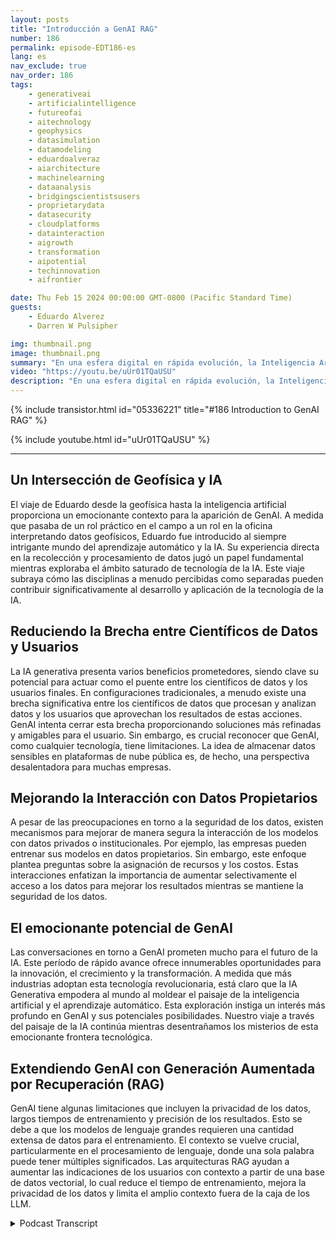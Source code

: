 ```yaml
---
layout: posts
title: "Introducción a GenAI RAG"
number: 186
permalink: episode-EDT186-es
lang: es
nav_exclude: true
nav_order: 186
tags:
    - generativeai
    - artificialintelligence
    - futureofai
    - aitechnology
    - geophysics
    - datasimulation
    - datamodeling
    - eduardoalveraz
    - aiarchitecture
    - machinelearning
    - dataanalysis
    - bridgingscientistsusers
    - proprietarydata
    - datasecurity
    - cloudplatforms
    - datainteraction
    - aigrowth
    - transformation
    - aipotential
    - techinnovation
    - aifrontier

date: Thu Feb 15 2024 00:00:00 GMT-0800 (Pacific Standard Time)
guests:
    - Eduardo Alverez
    - Darren W Pulsipher

img: thumbnail.png
image: thumbnail.png
summary: "En una esfera digital en rápida evolución, la Inteligencia Artificial generativa (GenAI) está capturando la atención de los aficionados a la tecnología en todo el mundo. Considerada como el futuro de la tecnología de IA, la GenAI está ampliando fronteras con su potencial para simulaciones precisas y modelado de datos. Una figura prominente en este campo, Eduardo Alveraz, un Arquitecto de Soluciones de IA en Intel y ex geofísico, posee conocimientos invaluables en este fascinante mundo de la GenAI."
video: "https://youtu.be/uUr01TQaUSU"
description: "En una esfera digital en rápida evolución, la Inteligencia Artificial generativa (GenAI) está capturando la atención de los aficionados a la tecnología en todo el mundo. Considerada como el futuro de la tecnología de IA, la GenAI está ampliando fronteras con su potencial para simulaciones precisas y modelado de datos. Una figura prominente en este campo, Eduardo Alveraz, un Arquitecto de Soluciones de IA en Intel y ex geofísico, posee conocimientos invaluables en este fascinante mundo de la GenAI."
---
```


<div>
{% include transistor.html id="05336221" title="#186 Introduction to GenAI RAG" %}

{% include youtube.html id="uUr01TQaUSU" %}
</div>

---

## Un Intersección de Geofísica y IA

El viaje de Eduardo desde la geofísica hasta la inteligencia artificial proporciona un emocionante contexto para la aparición de GenAI. A medida que pasaba de un rol práctico en el campo a un rol en la oficina interpretando datos geofísicos, Eduardo fue introducido al siempre intrigante mundo del aprendizaje automático y la IA. Su experiencia directa en la recolección y procesamiento de datos jugó un papel fundamental mientras exploraba el ámbito saturado de tecnología de la IA. Este viaje subraya cómo las disciplinas a menudo percibidas como separadas pueden contribuir significativamente al desarrollo y aplicación de la tecnología de la IA.

## Reduciendo la Brecha entre Científicos de Datos y Usuarios

La IA generativa presenta varios beneficios prometedores, siendo clave su potencial para actuar como el puente entre los científicos de datos y los usuarios finales. En configuraciones tradicionales, a menudo existe una brecha significativa entre los científicos de datos que procesan y analizan datos y los usuarios que aprovechan los resultados de estas acciones. GenAI intenta cerrar esta brecha proporcionando soluciones más refinadas y amigables para el usuario. Sin embargo, es crucial reconocer que GenAI, como cualquier tecnología, tiene limitaciones. La idea de almacenar datos sensibles en plataformas de nube pública es, de hecho, una perspectiva desalentadora para muchas empresas.

## Mejorando la Interacción con Datos Propietarios

A pesar de las preocupaciones en torno a la seguridad de los datos, existen mecanismos para mejorar de manera segura la interacción de los modelos con datos privados o institucionales. Por ejemplo, las empresas pueden entrenar sus modelos en datos propietarios. Sin embargo, este enfoque plantea preguntas sobre la asignación de recursos y los costos. Estas interacciones enfatizan la importancia de aumentar selectivamente el acceso a los datos para mejorar los resultados mientras se mantiene la seguridad de los datos.

## El emocionante potencial de GenAI

Las conversaciones en torno a GenAI prometen mucho para el futuro de la IA. Este período de rápido avance ofrece innumerables oportunidades para la innovación, el crecimiento y la transformación. A medida que más industrias adoptan esta tecnología revolucionaria, está claro que la IA Generativa empodera al mundo al moldear el paisaje de la inteligencia artificial y el aprendizaje automático. Esta exploración instiga un interés más profundo en GenAI y sus potenciales posibilidades. Nuestro viaje a través del paisaje de la IA continúa mientras desentrañamos los misterios de esta emocionante frontera tecnológica.

## Extendiendo GenAI con Generación Aumentada por Recuperación (RAG)

GenAI tiene algunas limitaciones que incluyen la privacidad de los datos, largos tiempos de entrenamiento y precisión de los resultados. Esto se debe a que los modelos de lenguaje grandes requieren una cantidad extensa de datos para el entrenamiento. El contexto se vuelve crucial, particularmente en el procesamiento de lenguaje, donde una sola palabra puede tener múltiples significados. Las arquitecturas RAG ayudan a aumentar las indicaciones de los usuarios con contexto a partir de una base de datos vectorial, lo cual reduce el tiempo de entrenamiento, mejora la privacidad de los datos y limita el amplio contexto fuera de la caja de los LLM.



<details>
<summary> Podcast Transcript </summary>

<p></p>

</details>
